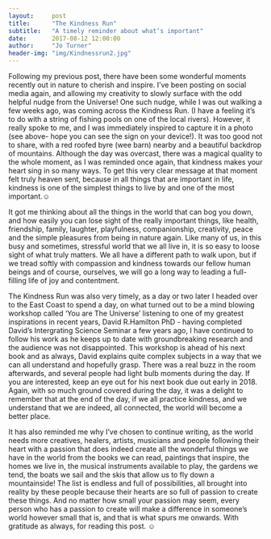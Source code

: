 ```yaml
---
layout:     post
title:      "The Kindness Run"
subtitle:   "A timely reminder about what’s important"
date:       2017-08-12 12:00:00
author:     "Jo Turner"
header-img: "img/Kindnessrun2.jpg"
---
```

Following my previous post, there have been some wonderful moments recently out in nature to cherish and inspire. I’ve been posting on social media again, and allowing my creativity to slowly surface with the odd helpful nudge from the Universe! One such nudge, while I was out walking a few weeks ago, was coming across the Kindness Run. (I have a feeling it’s to do with a string of fishing pools on one of the local rivers). However, it really spoke to me, and I was immediately inspired to capture it in a photo (see above- hope you can see the sign  on your device!). It was too good not to share, with a red roofed byre (wee barn) nearby and a beautiful backdrop of mountains. Although the day was overcast, there was a magical quality to the whole moment, as I was reminded once again, that kindness makes your heart sing in so many ways. To get this very clear message at that moment felt truly heaven sent, because in all things that are important in life, kindness is one of the simplest things to live by and one of the most important.☺

It got me thinking about all the things in the world that can bog you down, and how easily you can lose sight of the really important things, like health, friendship, family, laughter, playfulness, companionship, creativity, peace and the simple pleasures from being in nature again. Like many of us, in this busy and sometimes, stressful world that we all live in, it is so easy to loose sight of what truly matters.  We all have a different path to walk upon, but if we tread softly with compassion and kindness towards our fellow human beings and of course, ourselves, we will go a long way to leading a full-filling life of joy and contentment.

The Kindness Run was also very timely, as a day or two later I headed over to the East Coast to spend a day, on what turned out to be a mind blowing workshop called ‘You are The Universe’ listening to one of my greatest inspirations in recent years, David R.Hamilton PhD - having completed David’s Intergrating Science Seminar a few years ago, I have continued to follow his work as he keeps up to date with groundbreaking research and the audience was not disappointed.  This workshop is ahead of his next book and as always, David explains quite complex subjects in a way that we can all understand and hopefully grasp. There was a real buzz in the room afterwards, and several people had light bulb moments during the day. If you are interested, keep an eye out for his next book due out early in 2018. Again, with so much ground covered during the day, it was a delight to remember that at the end of the day, if we all practice kindness, and we understand that we are indeed, all connected, the world will become a better place.

It has also reminded me why I’ve chosen to continue writing, as the world needs more creatives, healers, artists, musicians and people following their heart with a passion that does indeed create all the wonderful things we have in the world from the books we can read, paintings that inspire, the homes we live in, the musical instruments available to play, the gardens we tend, the boats we sail and the skis that allow us to fly down a mountainside! The list is endless and full of possibilities, all brought into reality by these people because their hearts are so full of passion to create these things. And no matter how small your passion may seem, every person who has a passion to create will make a difference in someone’s world however small that is, and that is what spurs me onwards. With gratitude as always, for reading this post. ☺
